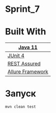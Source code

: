 # Sprint_7

# Built With

| [Java 11](https://www.java.com/ru/)                      |
|----------------------------------------------------------|
| [JUnit 4](https://junit.org/junit4/)                     |
| [REST Assured](https://rest-assured.io/)                 |
| [Allure Framework](https://github.com/allure-framework/) |


# Запуск

```bash
mvn clean test
```
